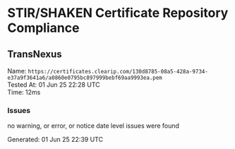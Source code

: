 # STIR/SHAKEN Certificate Repository Compliance

## TransNexus

Name: `https://certificates.clearip.com/130d8785-08a5-428a-9734-e37a9f3641a6/a0860e0795bc897999bebf69aa9993ea.pem`\
Tested At: 01 Jun 25 22:28 UTC\
Time: 12ms

### Issues

no warning, or error, or notice date level issues were found

Generated: 01 Jun 25 22:39 UTC